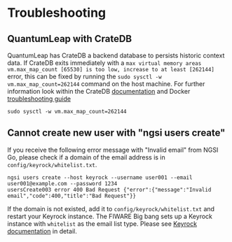 # Troubleshooting

## QuantumLeap with CrateDB

QuantumLeap has CrateDB a backend database to persists historic context data. If CrateDB exits immediately with a
`max virtual memory areas vm.max_map_count [65530] is too low, increase to at least [262144]` error, this can be fixed
by running the `sudo sysctl -w vm.max_map_count=262144` command on the host machine. For further information look within
the CrateDB [documentation](https://crate.io/docs/crate/howtos/en/latest/admin/bootstrap-checks.html#bootstrap-checks)
and Docker
[troubleshooting guide](https://crate.io/docs/crate/howtos/en/latest/deployment/containers/docker.html#troubleshooting)

```
sudo sysctl -w vm.max_map_count=262144
```

## Cannot create new user with "ngsi users create"

If you receive the following error message with "Invalid email" from NGSI Go, please check if a domain of the email
address is in `config/keyrock/whitelist.txt`.

```
ngsi users create --host keyrock --username user001 --email user001@example.com --password 1234
usersCreate003 error 400 Bad Request {"error":{"message":"Invalid email","code":400,"title":"Bad Request"}}
```

If the domain is not existed, add it to `config/keyrock/whitelist.txt` and restart your Keyrock instance. The FIWARE Big
bang sets up a Keyrock instance with `whitelist` as the email list type. Please see [Keyrock documentation](https://fiware-idm.readthedocs.io/en/latest/installation_and_administration_guide/configuration/index.html#email-filtering)
in detail.
